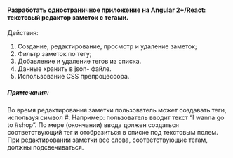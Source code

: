 #### Разработать одностраничное приложение на Angular 2+/React: текстовый редактор заметок с тегами.
Действия:
1. Создание, редактирование, просмотр и удаление заметок;
2. Фильтр заметок по тегу;
3. Добавление и удаление тегов из списка.
4. Данные хранить в json- файле.
5. Использование CSS препроцессора.

##### Примечания:
Во время редактирования заметки пользователь может создавать теги, используя символ #.
Например: пользователь вводит текст “I wanna go to #shop”. По мере (окончании) ввода должен создаться соответствующий тег и отобразиться в списке под текстовым полем.
При редактировании заметки все слова, соответствующие тегам, должны подсвечиваться.
